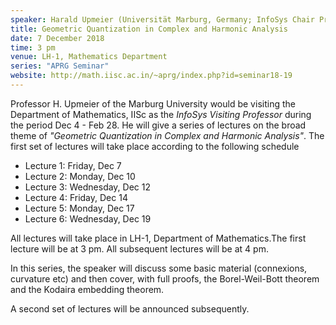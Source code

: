 ```yaml
---
speaker: Harald Upmeier (Universität Marburg, Germany; InfoSys Chair Professor, IISc)
title: Geometric Quantization in Complex and Harmonic Analysis
date: 7 December 2018
time: 3 pm
venue: LH-1, Mathematics Department
series: "APRG Seminar"
website: http://math.iisc.ac.in/~aprg/index.php?id=seminar18-19
---
```


Professor H. Upmeier of the Marburg University would be visiting
the Department of Mathematics, IISc as the _InfoSys Visiting Professor_ during the period Dec 4 - Feb 28. He will give a series of lectures on  the broad theme of _"Geometric Quantization in Complex and Harmonic Analysis"_. The first set of lectures will take place according to the following schedule

- Lecture 1: Friday, Dec 7
- Lecture 2: Monday, Dec 10
- Lecture 3: Wednesday, Dec 12
- Lecture 4: Friday, Dec 14
- Lecture 5: Monday, Dec 17
- Lecture 6: Wednesday, Dec 19

All lectures will take place in LH-1, Department of Mathematics.The first lecture will be at 3 pm.  All subsequent lectures will be at 4 pm.

In this series, the speaker will discuss some basic material (connexions, curvature etc) and then cover,
with full proofs, the Borel-Weil-Bott theorem and the Kodaira embedding theorem.


A second set of lectures will be announced subsequently.
